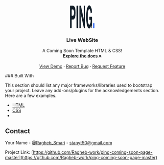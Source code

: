 <div align="center">
  <a href="https://ragheb-work.github.io/ping-coming-soon-page-master/">
    <img src="images/logo.svg" alt="Logo" width="80" height="80">
  </a>
   <h3 align="center">Live WebSite</h3>
  <p align="center">
    A Coming Soon Template HTML & CSS!
    <br />
    <a href="https://github.com/Ragheb-work/ping-coming-soon-page-master/find/main"><strong>Explore the docs »</strong></a>
    <br />
    <br />
    <a href="https://ragheb-work.github.io/ping-coming-soon-page-master/">View Demo</a>
    ·
    <a href="https://github.com/Ragheb-work/ping-coming-soon-page-master/issues">Report Bug</a>
    ·
    <a href="https://github.com/Ragheb-work/ping-coming-soon-page-master/issues">Request Feature</a>
  </p>
</div>
### Built With

This section should list any major frameworks/libraries used to bootstrap your project. Leave any add-ons/plugins for the acknowledgements section. Here are a few examples.

* [HTML](https://html.com/)
* [CSS](https://www.w3schools.com/css/)
* 
## Contact

Your Name - [@Ragheb_Smari](https://twitter.com/Ragheb_Smari) - stanyt50@gmail.com

Project Link: [https://github.com/Ragheb-work/ping-coming-soon-page-master](https://github.com/Ragheb-work/ping-coming-soon-page-master)
